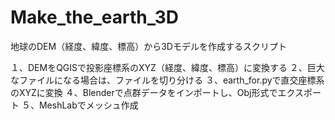 # Make_the_earth_3D
地球のDEM（経度、緯度、標高）から3Dモデルを作成するスクリプト

１、DEMをQGISで投影座標系のXYZ（経度、緯度、標高）に変換する
２、巨大なファイルになる場合は、ファイルを切り分ける
３、earth_for.pyで直交座標系のXYZに変換
４、Blenderで点群データをインポートし、Obj形式でエクスポート
５、MeshLabでメッシュ作成
